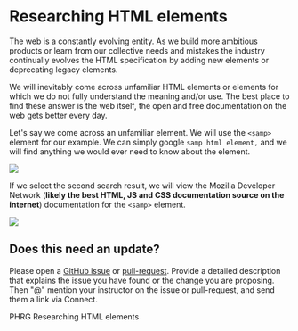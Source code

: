 # Researching HTML elements

The web is a constantly evolving entity. As we build more ambitious products or learn from our collective needs and mistakes the industry continually evolves the HTML specification by adding new elements or deprecating legacy elements.

We will inevitably come across unfamiliar HTML elements or elements for which we do not fully understand the meaning and/or use. The best place to find these answer is the web itself, the open and free documentation on the web gets better every day.

Let's say we come across an unfamiliar element. We will use the `<samp>` element for our example. We can simply google `samp html element,` and we will find anything we would ever need to know about the element.

![](https://curriculum-content.s3.amazonaws.com/web-development/html-element-search.png) 

If we select the second search result, we will view the Mozilla Developer Network (**likely the best HTML, JS and CSS documentation source on the internet**) documentation for the `<samp>` element.

![](https://curriculum-content.s3.amazonaws.com/web-development/samp-mdn-page.png)

## Does this need an update?

Please open a [GitHub issue](https://github.com/learn-co-curriculum/phrg-researching-HTML-elements/issues) or [pull-request](https://github.com/learn-co-curriculum/phrg-researching-HTML-elements/pulls). Provide a detailed description that explains the issue you have found or the change you are proposing. Then "@" mention your instructor on the issue or pull-request, and send them a link via Connect.

<p data-visibility='hidden'>PHRG Researching HTML elements</p>
